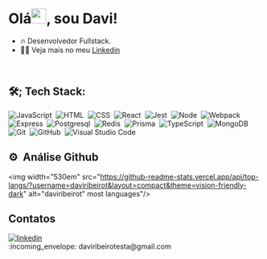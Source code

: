 <h1 align="left">Olá<img src="https://raw.githubusercontent.com/kaueMarques/kaueMarques/master/hi.gif" height="30px">, sou Davi!</h1>

- :fire: Desenvolvedor Fullstack. 
- :man_technologist: Veja mais no meu [Linkedin](https://www.linkedin.com/in/daviribeirot/)
<br>

## 🛠️; Tech Stack:
![JavaScript](https://img.shields.io/badge/-JavaScript-05122A?style=flat&logo=javascript)&nbsp;
![HTML](https://img.shields.io/badge/-HTML-05122A?style=flat&logo=HTML5)&nbsp;
![CSS](https://img.shields.io/badge/-CSS-05122A?style=flat&logo=CSS3&logoColor=1572B6)&nbsp;
![React](https://img.shields.io/badge/-React-05122A?style=flat&logo=react)&nbsp;
![Jest](https://img.shields.io/badge/-Jest-05122A?style=flat&logo=jest)&nbsp;
![Node](https://img.shields.io/badge/-Node-05122A?style=flat&logo=Node.js)&nbsp;
![Webpack](https://img.shields.io/badge/-webpack-05122A?style=flat&logo=webpack)&nbsp;
![Express](https://img.shields.io/badge/-express-05122A?style=flat&logo=express)&nbsp;
![Postgresql](https://img.shields.io/badge/-Postgresql-05122A?style=flat&logo=Postgresql)&nbsp;
![Redis](https://img.shields.io/badge/-Redis-05122A?style=flat&logo=Redis)&nbsp;
![Prisma](https://img.shields.io/badge/-Prisma-05122A?style=flat&logo=Prisma)&nbsp;
![TypeScript](https://img.shields.io/badge/-TypeScript-05122A?style=flat&logo=typescript)&nbsp;
![MongoDB](https://img.shields.io/badge/-MongoDB-05122A?style=flat&logo=MongoDB)&nbsp;
![Git](https://img.shields.io/badge/-Git-05122A?style=flat&logo=git)&nbsp;
![GitHub](https://img.shields.io/badge/-GitHub-05122A?style=flat&logo=github)&nbsp;
![Visual Studio Code](https://img.shields.io/badge/-Visual%20Studio%20Code-05122A?style=flat&logo=visual-studio-code&logoColor=007ACC)&nbsp;
<br>
## :gear: &nbsp;Análise Github
<img width="530em" src="https://github-readme-stats.vercel.app/api/top-langs/?username=daviribeirot&layout=compact&theme=vision-friendly-dark" alt="daviribeirot" most languages"/>

## Contatos

<a href="https://linkedin.com/in/daviribeirot" target="_blank">
  <img align="center" src="https://img.shields.io/badge/-daviribeirot-05122A?style=flat&logo=linkedin" alt="linkedin"/>
</a>
<br>
:incoming_envelope: daviribeirotesta@gmail.com
